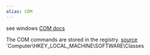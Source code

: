 ```yaml
---
alias: COM
---
```


see windows [COM docs](https://learn.microsoft.com/en-us/windows/win32/com/component-object-model--com--portal)

The COM commands are stored in the registry. [source](https://stackoverflow.com/questions/41732060/registering-application-in-windows-registry) 
`Computer\HKEY_LOCAL_MACHINE\SOFTWARE\Classes